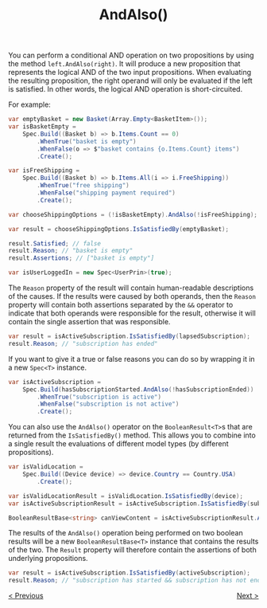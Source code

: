 ﻿---
title: AndAlso()
category: operators
---
You can perform a conditional AND operation on two propositions by using the method `left.AndAlso(right)`.
It will produce a new proposition that represents the logical AND of the two input propositions.
When evaluating the resulting proposition, the right operand will only be evaluated if the left is satisfied.
In other words, the logical AND operation is short-circuited.

For example:

```csharp
var emptyBasket = new Basket(Array.Empty<BasketItem>());
var isBasketEmpty =
    Spec.Build((Basket b) => b.Items.Count == 0)
        .WhenTrue("basket is empty")
        .WhenFalse(o => $"basket contains {o.Items.Count} items")
        .Create();

var isFreeShipping = 
    Spec.Build((Basket b) => b.Items.All(i => i.FreeShipping))
        .WhenTrue("free shipping")
        .WhenFalse("shipping payment required")
        .Create();

var chooseShippingOptions = (!isBasketEmpty).AndAlso(!isFreeShipping);

var result = chooseShippingOptions.IsSatisfiedBy(emptyBasket);

result.Satisfied; // false
result.Reason; // "basket is empty"
result.Assertions; // ["basket is empty"]
```
```csharp
var isUserLoggedIn = new Spec<UserPrin>(true);
```
The `Reason` property of the result will contain human-readable descriptions of the causes.
If the results were caused by both operands, then the `Reason` property will contain both assertions separated by the 
`&&` operator to indicate that both operands were responsible for the result, otherwise it will contain the single 
assertion that was responsible.

```csharp
var result = isActiveSubscription.IsSatisfiedBy(lapsedSubscription);
result.Reason; // "subscription has ended"
```

If you want to give it a true or false reasons you can do so by wrapping it in a new `Spec<T>` instance.

```csharp
var isActiveSubscription =
    Spec.Build(hasSubscriptionStarted.AndAlso(!hasSubscriptionEnded))
        .WhenTrue("subscription is active")
        .WhenFalse("subscription is not active")
        .Create();
```

You can also use the `AndAlso()` operator on the `BooleanResult<T>`s that are returned from the `IsSatisfiedBy()` 
method.
This allows you to combine into a single result the evaluations of different model types (by different propositions).

```csharp
var isValidLocation =
    Spec.Build((Device device) => device.Country == Country.USA)
        .Create();

var isValidLocationResult = isValidLocation.IsSatisfiedBy(device);
var isActiveSubscriptionResult = isActiveSubscription.IsSatisfiedBy(subscription)

BooleanResultBase<string> canViewContent = isActiveSubscriptionResult.AndAlso(isValidLocationResult);
```

The results of the `AndAlso()` operation being performed on two boolean results will be a new `BooleanResultBase<T>` 
instance that contains the results of the two.
The `Result` property will therefore contain the assertions of both underlying propositions.

```csharp
var result = isActiveSubscription.IsSatisfiedBy(activeSubscription);
result.Reason; // "subscription has started && subscription has not ended"
```

<div style="display: flex; justify-content: space-between">
    <a href="./docs/And.html">&lt; Previous</a>
    <a href="./docs/Or.html">Next &gt;</a>
</div>